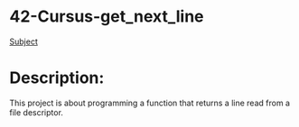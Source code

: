 # 42-Cursus-get_next_line
[Subject](https://github.com/DiogoMartins42/42-Cursus-get_next_line/blob/main/en.subject.pdf)

# Description:
This project is about programming a function that returns a line
read from a file descriptor.

